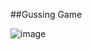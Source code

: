 ##Gussing Game

![image](https://cloud.githubusercontent.com/assets/20421824/19428822/dd62b44c-947e-11e6-8de7-24d644ef04f5.png)

